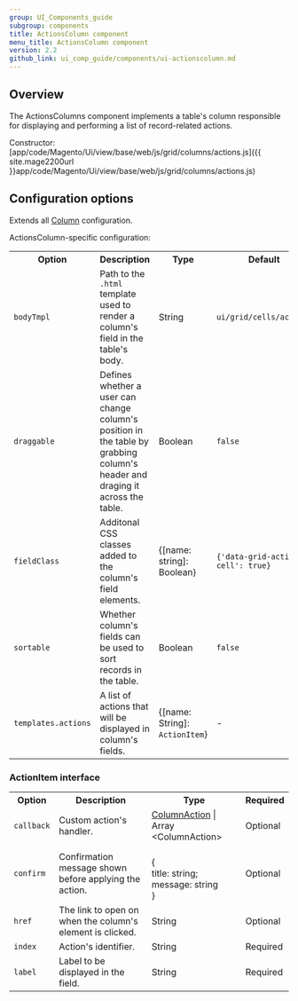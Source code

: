 ```yaml
---
group: UI_Components_guide
subgroup: components
title: ActionsColumn component
menu_title: ActionsColumn component
version: 2.2
github_link: ui_comp_guide/components/ui-actionscolumn.md
---
```


## Overview

The ActionsColumns component implements a table's column responsible for displaying and performing a list of record-related actions.

Constructor: [app/code/Magento/Ui/view/base/web/js/grid/columns/actions.js]({{ site.mage2200url }}app/code/Magento/Ui/view/base/web/js/grid/columns/actions.js)

## Configuration options

Extends all [Column]({{page.baseurl}}/ui_comp_guide/components/ui-column.html) configuration.

ActionsColumn-specific configuration:

<table>
  <tr>
    <th>Option</th>
    <th>Description</th>
    <th>Type</th>
    <th>Default</th>
  </tr>
  <tr>
    <td><code>bodyTmpl</code></td>
    <td>Path to the <code>.html</code> template used to render a column's field in the table's body.</td>
    <td>String</td>
    <td><code>ui/grid/cells/actions</code></td>
  </tr>
  <tr>
    <td><code>draggable</code></td>
    <td>Defines whether a user can change column's position in the table by grabbing column's header and draging it across the table.</td>
    <td>Boolean</td>
    <td><code>false</code></td>
  </tr>
  <tr>
    <td><code>fieldClass</code></td>
    <td>Additonal CSS classes added to the column's field elements.</td>
    <td>{[name: string]: Boolean}</td>
    <td><code>{'data-grid-actions-cell': true}</code></td>
  </tr>
  <tr>
    <td><code>sortable</code></td>
    <td>Whether column's fields can be used to sort records in the table.</td>
    <td>Boolean</td>
    <td><code>false</code></td>
  </tr>
  <tr>
    <td><code>templates.actions</code></td>
    <td>A list of actions that will be displayed in column's fields.</td>
    <td>{[name: String]: <code>ActionItem</code>}</code></td>
    <td>-</td>
  </tr>
</table>

### ActionItem interface

<table>
  <tr>
    <th>Option</th>
    <th>Description</th>
    <th>Type</th>
    <th>Required</th>
  </tr>
  <tr>
    <td><code>callback</code></td>
    <td>Custom action's handler.</td>
    <td><a href="{{page.baseurl}}/ui_comp_guide/components/ui-column.html#column_action">ColumnAction</a> | Array &lt;ColumnAction&gt;  </td>
    <td>Optional</td>
  </tr>
  <tr>
    <td><code>confirm</code></td>
    <td>Confirmation message shown before applying the action.</td>
    <td><br>{<br>title: string;<br>message: string<br>}<br></td>
    <td>Optional</td>
  </tr>
  <tr>
    <td><code>href</code></td>
    <td>The link to open on when the column's element is clicked.</td>
    <td>String</td>
    <td>Optional</td>
  </tr>
  <tr>
    <td><code>index</code></td>
    <td>Action's identifier.</td>
    <td>String</td>
    <td>Required</td>
  </tr>
  <tr>
    <td><code>label</code></td>
    <td>Label to be displayed in the field.</td>
    <td>String</td>
    <td>Required</td>
  </tr>
</table>
